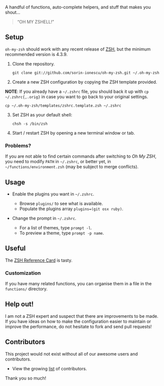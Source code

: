 A handful of functions, auto-complete helpers, and stuff that makes you shout...

> “OH MY ZSHELL!”

## Setup

`oh-my-zsh` should work with any recent release of [ZSH](http://www.zsh.org), but the
minimum recommended version is 4.3.9.

1. Clone the repository.

    `git clone git://github.com/sorin-ionescu/oh-my-zsh.git ~/.oh-my-zsh`

2. Create a new ZSH configuration by copying the ZSH template provided.

**NOTE**: If you already have a `~/.zshrc` file, you should back it up with `cp
~/.zshrc{,.orig}` in case you want to go back to your original settings.

    cp ~/.oh-my-zsh/templates/zshrc.template.zsh ~/.zshrc

3. Set ZSH as your default shell:

    `chsh -s /bin/zsh`

4. Start / restart ZSH by opening a new terminal window or tab.

### Problems?

If you are not able to find certain commands after switching to *Oh My ZSH*, you need
to modify `PATH` in `~/.zshrc`, or better yet, in `~/functions/environment.zsh` (may
be subject to merge conflicts).

## Usage

- Enable the plugins you want in `~/.zshrc`.
    - Browse `plugins/` to see what is available.
    - Populate the plugins array `plugins=(git osx ruby)`.

- Change the prompt in `~/.zshrc`.
    - For a list of themes, type `prompt -l`.
    - To preview a theme, type `prompt -p name`.

## Useful

The [ZSH Reference Card](http://www.bash2zsh.com/zsh_refcard/refcard.pdf) is tasty.

### Customization

If you have many related functions, you can organise them in a file in the
`functions/` directory.

## Help out!

I am not a ZSH expert and suspect that there are improvements to be made. If you have
ideas on how to make the configuration easier to maintain or improve the performance,
do not hesitate to fork and send pull requests!

## Contributors

This project would not exist without all of our awesome users and contributors.

- View the growing [list](https://github.com/robbyrussell/oh-my-zsh/contributors) of
  contributors.

Thank you so much!

